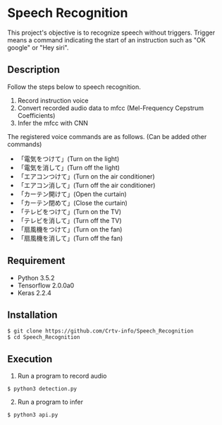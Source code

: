 Speech Recognition
===================

This project's objective is  to recognize speech without triggers.
Trigger means a command indicating the start of an instruction such as "OK google" or "Hey siri".


## Description

Follow the steps below to speech recognition.
1. Record instruction voice
2. Convert recorded audio data to mfcc (Mel-Frequency Cepstrum Coefficients)
3. Infer the mfcc with CNN

The registered voice commands are as follows. (Can be added other commands)
 - 「電気をつけて」(Turn on the light)
 - 「電気を消して」(Turn off the light)
 - 「エアコンつけて」(Turn on the air conditioner)
 - 「エアコン消して」(Turn off the air conditioner)
 - 「カーテン開けて」(Open the curtain)
 - 「カーテン閉めて」(Close the curtain)
 - 「テレビをつけて」(Turn on the TV)
 - 「テレビを消して」(Turn off the TV)
 - 「扇風機をつけて」(Turn on the fan)
 - 「扇風機を消して」(Turn off the fan)

## Requirement

- Python 3.5.2
- Tensorflow 2.0.0a0
- Keras 2.2.4


## Installation

```
$ git clone https://github.com/Crtv-info/Speech_Recognition
$ cd Speech_Recognition
```

## Execution
1. Run a program to record audio
```
$ python3 detection.py
```
2. Run a program to infer
```
$ python3 api.py
```